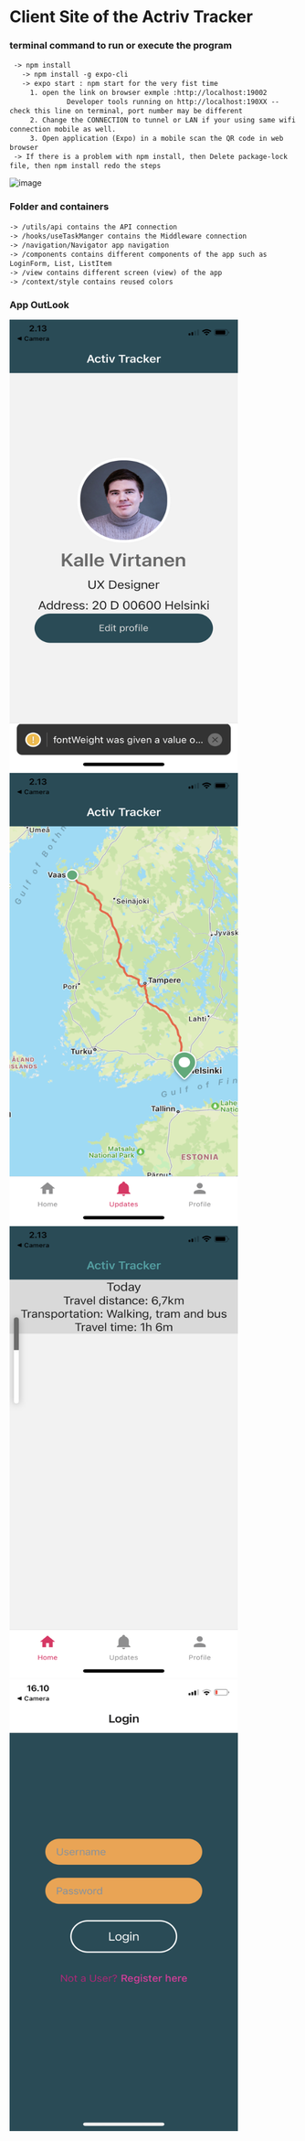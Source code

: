 ﻿# Client Site of the Actriv Tracker
 ### terminal command to run or execute the program
     -> npm install
       -> npm install -g expo-cli
       -> expo start : npm start for the very fist time 
         1. open the link on browser exmple :http://localhost:19002 
                  Developer tools running on http://localhost:190XX -- check this line on terminal, port number may be different
         2. Change the CONNECTION to tunnel or LAN if your using same wifi connection mobile as well. 
         3. Open application (Expo) in a mobile scan the QR code in web browser
     -> If there is a problem with npm install, then Delete package-lock file, then npm install redo the steps
  ![image](https://user-images.githubusercontent.com/56063292/162615788-e03bc8d1-76bd-423b-bd35-5932a8d7da61.png)
### Folder and containers
    -> /utils/api contains the API connection
    -> /hooks/useTaskManger contains the Middleware connection
    -> /navigation/Navigator app navigation
    -> /components contains different components of the app such as LoginForm, List, ListItem
    -> /view contains different screen (view) of the app
    -> /context/style contains reused colors
### App OutLook
<img src="https://github.com/Linga321/hackathon/blob/main/client/assets/Image%20from%20iOS%20(1).png" width="400" height="790">
<img src="https://github.com/Linga321/hackathon/blob/main/client/assets/Image%20from%20iOS.png" width="400" height="790">
<img src="https://github.com/Linga321/hackathon/blob/main/client/assets/Image%20from%20iOS%20(2).png" width="400" height="790">
<img src="https://github.com/Linga321/hackathon/blob/main/client/assets/Image%20from%20iOS%20(3).png" width="400" height="790">


